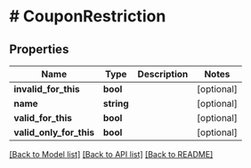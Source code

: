# # CouponRestriction

## Properties

Name | Type | Description | Notes
------------ | ------------- | ------------- | -------------
**invalid_for_this** | **bool** |  | [optional]
**name** | **string** |  | [optional]
**valid_for_this** | **bool** |  | [optional]
**valid_only_for_this** | **bool** |  | [optional]

[[Back to Model list]](../../README.md#models) [[Back to API list]](../../README.md#endpoints) [[Back to README]](../../README.md)
